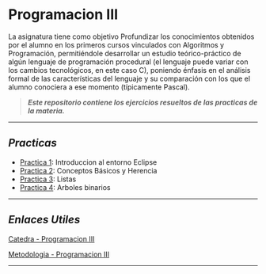 # Programacion III
La asignatura tiene como objetivo Profundizar los conocimientos obtenidos por el alumno en los primeros cursos
vinculados con Algoritmos y Programación, permitiéndole desarrollar un estudio teórico-práctico de algún lenguaje de programación procedural (el lenguaje puede variar con los cambios tecnológicos, en este caso C), poniendo énfasis en el análisis formal de las características del lenguaje y su comparación con los que el alumno conociera a ese momento (típicamente Pascal).

>***Este repositorio contiene los ejercicios resueltos de las practicas de la materia.***
___

## ***Practicas***
* [Practica 1]((/Practica1) "Practica 1"): Introduccion al entorno Eclipse
* [Practica 2]((/Practica2) "Practica 2"): Conceptos Básicos y Herencia
* [Practica 3]((/Practica3) "Practica 3"): Listas
*  [Practica 4]((/Practica4) "Practica 4"): Arboles binarios
___

## ***Enlaces Utiles***

[Catedra - Programacion III]((https://asignaturas.linti.unlp.edu.ar/course/view.php?id=355) "Pagina de la catedra")

[Metodologia - Programacion III]((https://ic.info.unlp.edu.ar/wp-content/uploads/2022/02/Programacion-III.pdf) "Metodologia de la materia")

___